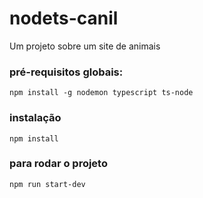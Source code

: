 # nodets-canil
Um projeto sobre um site de animais

### pré-requisitos globais:
`npm install -g nodemon typescript ts-node`

### instalação
`npm install`

### para rodar o projeto 
`npm run start-dev`

